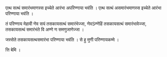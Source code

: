 एत्थ सत्थं समारंभमाणस्स इच्चेते आरंभा अपरिण्णाया भवंति । एत्थ सत्थं असमारंभमाणस्स इच्चेते आरंभा परिण्णाया भवंति । 

तं परिण्णाय मेहावी णेव सयं तसकायसत्थं समारंभेज्जा, णेवSण्णेहिं तसकायसत्थं समारंभावेज्जा, तसकायसत्थं समारंभंते वि अण्णे ण समणुजाणेज्जा ।

जस्सेते तसकायसत्थसमारंभा परिण्णाया भवंति । से हु मुणी परिण्णायकम्मे । 

त्ति बेमि ।
